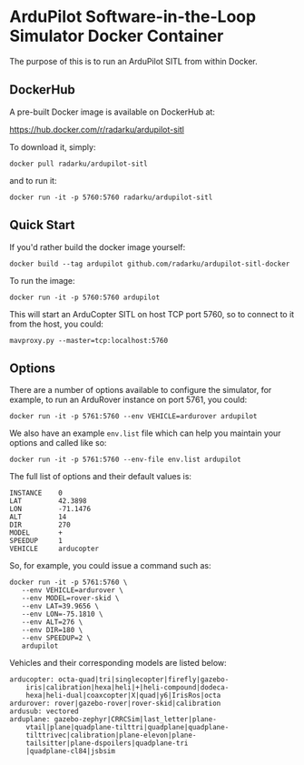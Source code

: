 ArduPilot Software-in-the-Loop Simulator Docker Container
=========================================================

The purpose of this is to run an ArduPilot SITL from within Docker.

DockerHub
---------

A pre-built Docker image is available on DockerHub at:

https://hub.docker.com/r/radarku/ardupilot-sitl

To download it, simply:

`docker pull radarku/ardupilot-sitl`
 
and to run it:

`docker run -it -p 5760:5760 radarku/ardupilot-sitl`


Quick Start
-----------

If you'd rather build the docker image yourself:

`docker build --tag ardupilot github.com/radarku/ardupilot-sitl-docker`

To run the image:

`docker run -it -p 5760:5760 ardupilot`

This will start an ArduCopter SITL on host TCP port 5760, so to connect to it from the host, you could:

`mavproxy.py --master=tcp:localhost:5760`

Options
-------

There are a number of options available to configure the simulator, for example, to run an ArduRover instance on port 5761, you could:

`docker run -it -p 5761:5760 --env VEHICLE=ardurover ardupilot`

We also have an example `env.list` file which can help you maintain your options and called like so:

`docker run -it -p 5761:5760 --env-file env.list ardupilot`

The full list of options and their default values is:

```
INSTANCE    0
LAT         42.3898
LON         -71.1476
ALT         14
DIR         270
MODEL       +
SPEEDUP     1
VEHICLE     arducopter
```

So, for example, you could issue a command such as:

```
docker run -it -p 5761:5760 \
   --env VEHICLE=ardurover \
   --env MODEL=rover-skid \
   --env LAT=39.9656 \
   --env LON=-75.1810 \
   --env ALT=276 \
   --env DIR=180 \
   --env SPEEDUP=2 \
   ardupilot
```

Vehicles and their corresponding models are listed below:

```
arducopter: octa-quad|tri|singlecopter|firefly|gazebo-
    iris|calibration|hexa|heli|+|heli-compound|dodeca-
    hexa|heli-dual|coaxcopter|X|quad|y6|IrisRos|octa
ardurover: rover|gazebo-rover|rover-skid|calibration
ardusub: vectored
arduplane: gazebo-zephyr|CRRCSim|last_letter|plane-
    vtail|plane|quadplane-tilttri|quadplane|quadplane-
    tilttrivec|calibration|plane-elevon|plane-
    tailsitter|plane-dspoilers|quadplane-tri
    |quadplane-cl84|jsbsim
```
